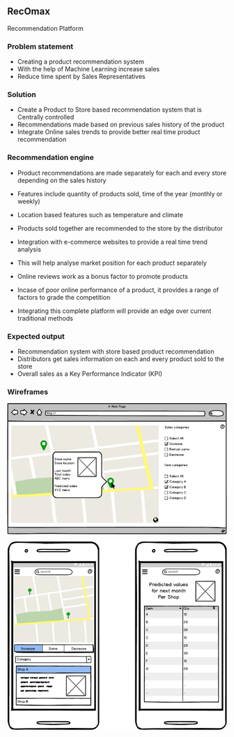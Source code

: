 ## RecOmax
Recommendation Platform

### Problem statement

 * Creating a product recommendation system
 * With the help of Machine Learning increase sales
 * Reduce time spent by Sales Representatives

### Solution

 * Create a Product to Store based recommendation system that is Centrally controlled
 * Recommendations made based on previous sales history of the product
 * Integrate Online sales trends to provide better real time product recommendation

### Recommendation engine

 * Product recommendations are made separately for each and every store depending on the sales history
 * Features include quantity of products sold, time of the year (monthly or weekly)
 * Location based features such as temperature and climate


 * Products sold together are recommended to the store by the distributor
 * Integration with e-commerce websites to provide a real time trend analysis
 * This will help analyse market position for each product separately


 * Online reviews work as a bonus factor to promote products
 * Incase of poor online performance of a product, it provides a range of factors to grade the competition
 * Integrating this complete platform will provide an edge over current traditional methods

### Expected output

 * Recommendation system with store based product recommendation
 * Distributors get sales information on each and every product sold to the store
 * Overall sales as a Key Performance Indicator (KPI)

### Wireframes

![Web](./Documents/WebLayout.png)

![App](./Documents/AppLayout.png)
